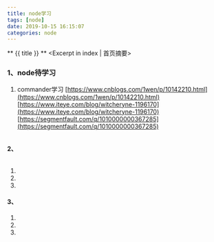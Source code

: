 ```yaml
---
title: node学习
tags: [node]
date: 2019-10-15 16:15:07
categories: node
---
```

** {{ title }} ** <Excerpt in index | 首页摘要>


<!-- more -->

### 1、node待学习
1. commander学习
[https://www.cnblogs.com/1wen/p/10142210.html](https://www.cnblogs.com/1wen/p/10142210.html)
[https://www.iteye.com/blog/witcheryne-1196170](https://www.iteye.com/blog/witcheryne-1196170)
[https://segmentfault.com/q/1010000000367285](https://segmentfault.com/q/1010000000367285)
[]()
[]()

```

```

#### 2、

```

```
1. 
2. 
3. 

#### 3、

1. 
2. 
3. 

```

```
